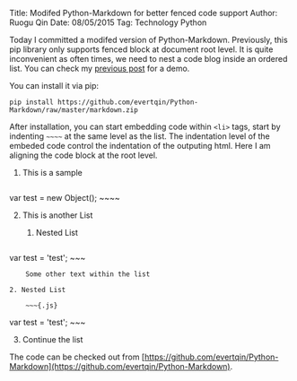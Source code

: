 Title: Modifed Python-Markdown for better fenced code support
Author: Ruogu Qin
Date: 08/05/2015
Tag: Technology
     Python

Today I committed a modifed version of Python-Markdown. Previously, this pip library only supports fenced block at document root level. It is quite inconvenient as often times, we need to nest a code blog inside an ordered list. You can check my [previous post](http://blog.tripplan.info/blog/post/item/14) for a demo.

You can install it via pip:

`pip install https://github.com/evertqin/Python-Markdown/raw/master/markdown.zip`

After installation, you can start embedding code within `<li>` tags, start by indenting `~~~~` at the same level as the list. The indentation level of the embeded code control the indentation of the outputing html.
Here I am aligning the code block at the root level. 

1. This is a sample

    ~~~~{.js}
var test = new Object();
    ~~~~

2. This is another List

    1. Nested List
    
        ~~~{.js}
var test = 'test';
        ~~~
        
        Some other text within the list
        
    2. Nested List
        
        ~~~{.js}
var test = 'test';
        ~~~
        
3. Continue the list

The code can be checked out from [https://github.com/evertqin/Python-Markdown](https://github.com/evertqin/Python-Markdown).
